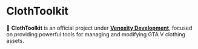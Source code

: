 # ClothToolkit

🚀 **ClothToolkit** is an official project under **[Venoxity Development](https://github.com/Venoxity-Development)**, focused on providing powerful tools for managing and modifying GTA V clothing assets.  
